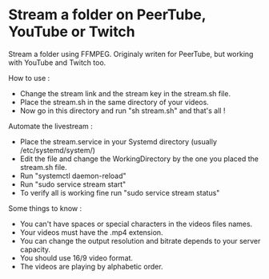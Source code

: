 # Stream a folder on PeerTube, YouTube or Twitch
Stream a folder using FFMPEG. Originaly writen for PeerTube, but working with YouTube and Twitch too.

How to use :
- Change the stream link and the stream key in the stream.sh file.
- Place the stream.sh in the same directory of your videos.
- Now go in this directory and run "sh stream.sh" and that's all !

Automate the livestream :
- Place the stream.service in your Systemd directory (usually /etc/systemd/system/)
- Edit the file and change the WorkingDirectory by the one you placed the stream.sh file.
- Run "systemctl daemon-reload"
- Run "sudo service stream start"
- To verify all is working fine run "sudo service stream status"

Some things to know :
- You can't have spaces or special characters in the videos files names.
- Your videos must have the .mp4 extension.
- You can change the output resolution and bitrate depends to your server capacity.
- You should use 16/9 video format.
- The videos are playing by alphabetic order.
